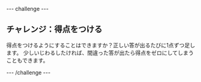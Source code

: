\--- challenge \---

## チャレンジ：得点をつける

得点をつけるようにすることはできますか？正しい答が出るたびに1点ずつ足します。 少しいじわるしたければ、間違った答が出たら得点をゼロにしてしまうこともできます。

\--- /challenge \---